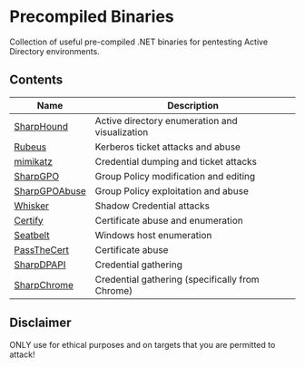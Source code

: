# Precompiled Binaries

Collection of useful pre-compiled .NET binaries for pentesting Active Directory environments.

## Contents
| Name | Description | 
| --- | --- | 
| [SharpHound](https://github.com/BloodHoundAD/SharpHound) | Active directory enumeration and visualization |
| [Rubeus](https://github.com/GhostPack/Rubeus) | Kerberos ticket attacks and abuse | 
| [mimikatz](https://github.com/ParrotSec/mimikatz) | Credential dumping and ticket attacks |
| [SharpGPO](https://github.com/Dliv3/SharpGPO)  | Group Policy modification and editing | 
| [SharpGPOAbuse](https://github.com/FSecureLABS/SharpGPOAbuse) | Group Policy exploitation and abuse | 
| [Whisker](https://github.com/eladshamir/Whisker) |  Shadow Credential attacks |
| [Certify](https://github.com/GhostPack/Certify) |  Certificate abuse and enumeration | 
| [Seatbelt](https://github.com/GhostPack/Seatbelt) | Windows host enumeration |
| [PassTheCert](https://github.com/AlmondOffSec/PassTheCert) | Certificate abuse |
| [SharpDPAPI](https://github.com/GhostPack/SharpDPAPI) | Credential gathering |
| [SharpChrome](https://github.com/GhostPack/SharpDPAPI) | Credential gathering (specifically from Chrome) | 

## Disclaimer

ONLY use for ethical purposes and on targets that you are permitted to attack!
